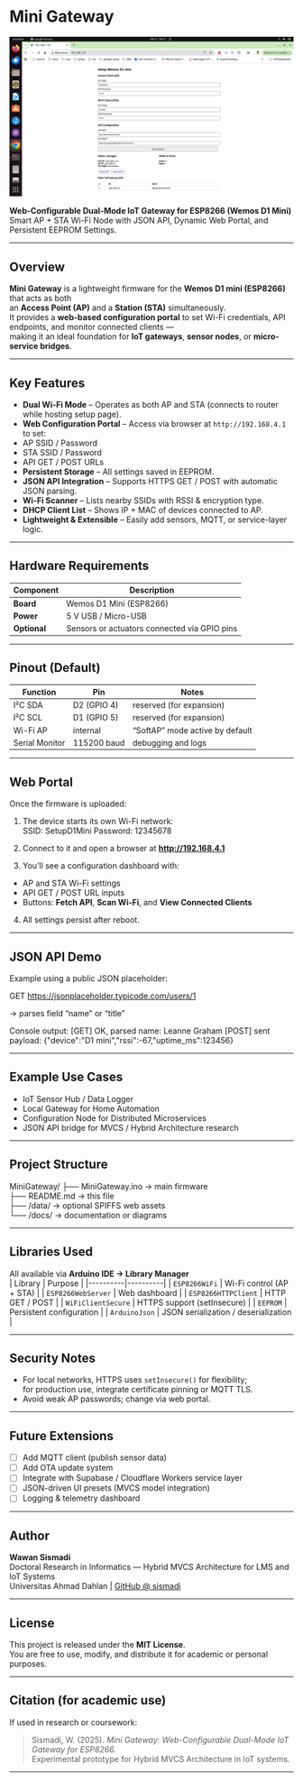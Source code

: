 # Mini Gateway

![Minigateway8266](./minigateway.png)


**Web-Configurable Dual-Mode IoT Gateway for ESP8266 (Wemos D1 Mini)**  
Smart AP + STA Wi-Fi Node with JSON API, Dynamic Web Portal, and Persistent EEPROM Settings.

---

## Overview
**Mini Gateway** is a lightweight firmware for the **Wemos D1 mini (ESP8266)** that acts as both  
an **Access Point (AP)** and a **Station (STA)** simultaneously.  
It provides a **web-based configuration portal** to set Wi-Fi credentials, API endpoints, and monitor connected clients —  
making it an ideal foundation for **IoT gateways**, **sensor nodes**, or **micro-service bridges**.

---

## Key Features
-  **Dual Wi-Fi Mode** – Operates as both AP and STA (connects to router while hosting setup page).  
-  **Web Configuration Portal** – Access via browser at `http://192.168.4.1`  
  to set:  
  - AP SSID / Password  
  - STA SSID / Password  
  - API GET / POST URLs  
-  **Persistent Storage** – All settings saved in EEPROM.  
-  **JSON API Integration** – Supports HTTPS GET / POST with automatic JSON parsing.  
-  **Wi-Fi Scanner** – Lists nearby SSIDs with RSSI & encryption type.  
-  **DHCP Client List** – Shows IP + MAC of devices connected to AP.  
-  **Lightweight & Extensible** – Easily add sensors, MQTT, or service-layer logic.

---

## Hardware Requirements
| Component | Description |
|------------|--------------|
| **Board** | Wemos D1 Mini (ESP8266) |
| **Power** | 5 V USB / Micro-USB |
| **Optional** | Sensors or actuators connected via GPIO pins |

---

## Pinout (Default)
| Function | Pin | Notes |
|-----------|-----|-------|
| I²C SDA | D2 (GPIO 4) | reserved (for expansion) |
| I²C SCL | D1 (GPIO 5) | reserved (for expansion) |
| Wi-Fi AP | internal | “SoftAP” mode active by default |
| Serial Monitor | 115200 baud | debugging and logs |

---

## Web Portal
Once the firmware is uploaded:

1. The device starts its own Wi-Fi network:  
SSID: SetupD1Mini
Password: 12345678

2. Connect to it and open a browser at **http://192.168.4.1**  
3. You’ll see a configuration dashboard with:
- AP and STA Wi-Fi settings  
- API GET / POST URL inputs  
- Buttons: **Fetch API**, **Scan Wi-Fi**, and **View Connected Clients**
4. All settings persist after reboot.

---

## JSON API Demo
Example using a public JSON placeholder:

GET https://jsonplaceholder.typicode.com/users/1

→ parses field “name” or “title”


Console output:
[GET] OK, parsed name: Leanne Graham
[POST] sent payload: {"device":"D1 mini","rssi":-67,"uptime_ms":123456}


---

## Example Use Cases
- IoT Sensor Hub / Data Logger  
- Local Gateway for Home Automation  
- Configuration Node for Distributed Microservices  
- JSON API bridge for MVCS / Hybrid Architecture research

---

## Project Structure

MiniGateway/
├── MiniGateway.ino → main firmware  
├── README.md → this file  
├── /data/ → optional SPIFFS web assets  
└── /docs/ → documentation or diagrams  



---

## Libraries Used
All available via **Arduino IDE → Library Manager**  
| Library | Purpose |
|----------|----------|
| `ESP8266WiFi` | Wi-Fi control (AP + STA) |
| `ESP8266WebServer` | Web dashboard |
| `ESP8266HTTPClient` | HTTP GET / POST |
| `WiFiClientSecure` | HTTPS support (setInsecure) |
| `EEPROM` | Persistent configuration |
| `ArduinoJson` | JSON serialization / deserialization |

---

## Security Notes
- For local networks, HTTPS uses `setInsecure()` for flexibility;  
  for production use, integrate certificate pinning or MQTT TLS.
- Avoid weak AP passwords; change via web portal.

---

## Future Extensions
- [ ] Add MQTT client (publish sensor data)  
- [ ] Add OTA update system  
- [ ] Integrate with Supabase / Cloudflare Workers service layer  
- [ ] JSON-driven UI presets (MVCS model integration)  
- [ ] Logging & telemetry dashboard

---

## Author
**Wawan Sismadi**  
Doctoral Research in Informatics — Hybrid MVCS Architecture for LMS and IoT Systems  
Universitas Ahmad Dahlan | [GitHub @ sismadi](https://github.com/sismadi)

---

## License
This project is released under the **MIT License**.  
You are free to use, modify, and distribute it for academic or personal purposes.

---

## Citation (for academic use)
If used in research or coursework:

> Sismadi, W. (2025). *Mini Gateway: Web-Configurable Dual-Mode IoT Gateway for ESP8266.*  
> Experimental prototype for Hybrid MVCS Architecture in IoT systems.

---


